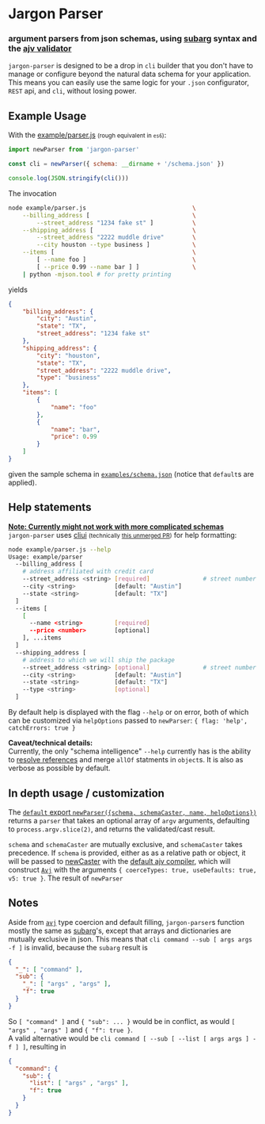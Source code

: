 # Jargon Parser
### argument parsers from json schemas, using [subarg](https://github.com/substack/subarg) syntax and the [ajv validator](https://github.com/epoberezkin/ajv)
`jargon-parser` is designed to be a drop in `cli` builder that you don't have to manage or configure beyond the natural data schema for your application. This means you can easily use the same logic for your `.json` configurator, `REST` api, and `cli`, without losing power.
  
## Example Usage
With the [example/parser.js](example/parser.js) <small>(rough equivalent in `es6`)</small>:
```javascript
import newParser from 'jargon-parser'

const cli = newParser({ schema: __dirname + '/schema.json' })

console.log(JSON.stringify(cli()))
```
The invocation
```bash
node example/parser.js                              \
    --billing_address [                             \
        --street_address "1234 fake st" ]           \
    --shipping_address [                            \
        --street_address "2222 muddle drive"        \
        --city houston --type business ]            \
    --items [                                       \
        [ --name foo ]                              \
        [ --price 0.99 --name bar ] ]               \
    | python -mjson.tool # for pretty printing
```
yields
```json
{
    "billing_address": {
        "city": "Austin",
        "state": "TX",
        "street_address": "1234 fake st"
    },
    "shipping_address": {
        "city": "houston",
        "state": "TX",
        "street_address": "2222 muddle drive",
        "type": "business"
    },
    "items": [
        {
            "name": "foo"
        },
        {
            "name": "bar",
            "price": 0.99
        }
    ]
}
```
given the sample schema in [`examples/schema.json`](example/schema.json) (notice that `default`s are applied).
  
## Help statements
[**Note: Currently might not work with more complicated schemas**](#help-caveat)  
`jargon-parser` uses [cliui](https://github.com/yargs/cliui) <small>(technically [this unmerged PR](https://github.com/yargs/cliui/pull/45))</small> for help formatting:
```bash
node example/parser.js --help
Usage: example/parser
  --billing_address [
    # address affiliated with credit card
    --street_address <string> [required]               # street number and name
    --city <string>           [default: "Austin"]
    --state <string>          [default: "TX"]
  ]
  --items [
    [
      --name <string>         [required]
      --price <number>        [optional]
    ], ...items
  ]
  --shipping_address [
    # address to which we will ship the package
    --street_address <string> [optional]               # street number and name
    --city <string>           [default: "Austin"]
    --state <string>          [default: "TX"]
    --type <string>           [optional]
  ]
```
By default help is displayed with the flag `--help` or on error,
both of which can be customized via `helpOptions` passed to `newParser`: `{ flag: 'help', catchErrors: true }`
  
<a name="help-caveat">**Caveat/technical details:**</a>  
Currently, the only "schema intelligence" `--help` currently has is the ability to [resolve references](https://github.com/BigstickCarpet/json-schema-ref-parser) and merge `allOf` statments in `object`s. It is also as verbose as possible by default.

  
## In depth usage / customization
The [`default` export `newParser({schema, schemaCaster, name, helpOptions})`](src/parser.js#L32) returns a `parser` that takes an optional array of `argv` arguments,
defaulting to `process.argv.slice(2)`, and returns the validated/cast result.

`schema` and `schemaCaster` are mutually exclusive, and `schemaCaster` takes precedence.
If `schema` is provided, either as as a relative path or object,
it will be passed to [newCaster](src/schema.js#L30) with the [default ajv compiler](src/schema.js#L9),
which will construct [`Avj`](https://github.com/epoberezkin/ajv) with the arguments `{ coerceTypes: true, useDefaults: true, v5: true }`.
The result of `newParser` 
  
## Notes
Aside from [`avj`](https://github.com/epoberezkin/ajv) type coercion and default filling, `jargon-parser`s function mostly the same as [subarg](https://github.com/substack/subarg)'s, except that arrays and dictionaries are mutually exclusive in json. This means that `cli command --sub [ args args -f ]` is invalid, because the `subarg` result is
```json
{
  "_": [ "command" ],
  "sub": {
    "_": [ "args" , "args" ],
    "f": true
  }
}
```
So `[ "command" ]` and `{ "sub": ... }` would be in conflict,
as would `[ "args" , "args" ]` and `{ "f": true }`.  
A valid alternative would be `cli command [ --sub [ --list [ args args ] -f ] ]`, resulting in 
```json
{
  "command": {
    "sub": {
      "list": [ "args" , "args" ],
      "f": true
    }
  }
}
```
